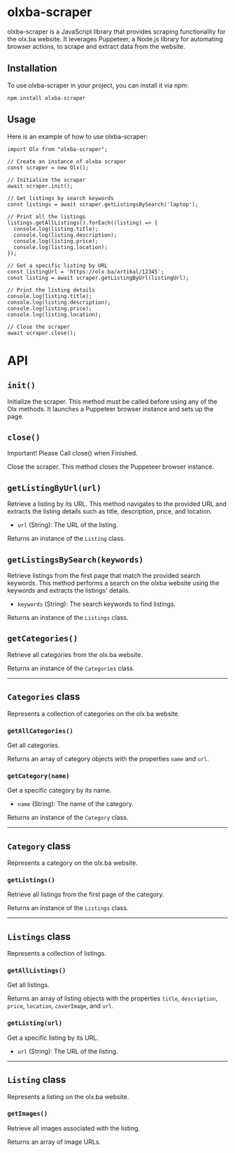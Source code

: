 # olxba-scraper
olxba-scraper is a JavaScript library that provides scraping functionality for the olx.ba website. It leverages Puppeteer, a Node.js library for automating browser actions, to scrape and extract data from the website.

## Installation
To use olxba-scraper in your project, you can install it via npm:
 
    npm install olxba-scraper

## Usage
Here is an example of how to use olxba-scraper:

    import Olx from "olxba-scraper";

    // Create an instance of olxba scraper
    const scraper = new Olx();

    // Initialize the scraper
    await scraper.init();

    // Get listings by search keywords
    const listings = await scraper.getListingsBySearch('laptop');

    // Print all the listings
    listings.getAllListings().forEach((listing) => {
      console.log(listing.title);
      console.log(listing.description);
      console.log(listing.price);
      console.log(listing.location);
    });

    // Get a specific listing by URL
    const listingUrl = 'https://olx.ba/artikal/12345';
    const listing = await scraper.getListingByUrl(listingUrl);

    // Print the listing details
    console.log(listing.title);
    console.log(listing.description);
    console.log(listing.price);
    console.log(listing.location);

    // Close the scraper  
    await scraper.close();

# API

## `init()`

Initialize the scraper. This method must be called before using any of the Olx methods. It launches a Puppeteer browser instance and sets up the page.

## `close()`
Important! Please Call close() when Finished.

Close the scraper. This method closes the Puppeteer browser instance.

## `getListingByUrl(url)`

Retrieve a listing by its URL. This method navigates to the provided URL and extracts the listing details such as title, description, price, and location.

- `url` (String): The URL of the listing.

Returns an instance of the `Listing` class.

## `getListingsBySearch(keywords)`

Retrieve listings from the first page that match the provided search keywords. This method performs a search on the olxba website using the keywords and extracts the listings' details.

- `keywords` (String): The search keywords to find listings.

Returns an instance of the `Listings` class.

## `getCategories()`

Retrieve all categories from the olx.ba website.

Returns an instance of the `Categories` class.

---

## `Categories` class

Represents a collection of categories on the olx.ba website.

### `getAllCategories()`

Get all categories.

Returns an array of category objects with the properties `name` and `url`.

### `getCategory(name)`

Get a specific category by its name.

- `name` (String): The name of the category.

Returns an instance of the `Category` class.

---

## `Category` class

Represents a category on the olx.ba website.

### `getListings()`

Retrieve all listings from the first page of the category.

Returns an instance of the `Listings` class.

---

## `Listings` class

Represents a collection of listings.

### `getAllListings()`

Get all listings.

Returns an array of listing objects with the properties `title`, `description`, `price`, `location`, `coverImage`, and `url`.

### `getListing(url)`

Get a specific listing by its URL.

- `url` (String): The URL of the listing.

---

## `Listing` class

Represents a listing on the olx.ba website.

### `getImages()`

Retrieve all images associated with the listing.

Returns an array of image URLs.